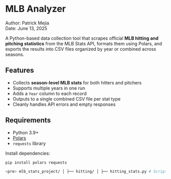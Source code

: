 # MLB Analyzer

Author: Patrick Mejia  
Date: June 13, 2025  

A Python-based data collection tool that scrapes official **MLB hitting and pitching statistics** from the MLB Stats API, formats them using Polars, and exports the results into CSV files organized by year or combined across seasons.

## Features

- Collects **season-level MLB stats** for both hitters and pitchers
- Supports multiple years in one run
- Adds a `Year` column to each record
- Outputs to a single combined CSV file per stat type
- Cleanly handles API errors and empty responses

## Requirements

- Python 3.9+
- [Polars](https://pola-rs.github.io/polars/)
- `requests` library

Install dependencies:

```bash
pip install polars requests

<pre> mlb_stats_project/ │ ├── hitting/ │ ├── hitting_stats.py # Script to fetch hitting stats │ ├── 2020.csv │ ├── 2021.csv │ ├── 2022.csv │ ├── 2023.csv │ ├── 2024.csv │ └── mlb_hitting_data_all_years.csv │ ├── pitching/ │ ├── pitching_stats.py # Script to fetch pitching stats │ ├── 2020.csv │ ├── 2021.csv │ ├── 2022.csv │ ├── 2023.csv │ ├── 2024.csv │ └── mlb_pitching_data_all_years.csv │ ├── README.md # Project documentation ├── requirements.txt # (Optional) Python dependencies </pre>
